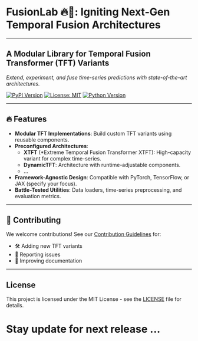 # FusionLab 🔥🧪: Igniting Next-Gen Temporal Fusion Architectures

---

## A Modular Library for Temporal Fusion Transformer (TFT) Variants

*Extend, experiment, and fuse time-series predictions with state-of-the-art architectures.*

[![PyPI Version](https://img.shields.io/pypi/v/fusionlab?color=blue)](https://pypi.org/project/fusionlab/)
[![License: MIT](https://img.shields.io/badge/License-MIT-yellow.svg)](https://opensource.org/licenses/MIT)
[![Python Version](https://img.shields.io/badge/Python-3.8%2B-blue)](https://www.python.org/)

---

## 🔥 Features

- **Modular TFT Implementations**: Build custom TFT variants using reusable components.
- **Preconfigured Architectures**:
  - **XTFT** (*Extreme Temporal Fusion Transformer XTFT): High-capacity variant for complex time-series.
  - **DynamicTFT**: Architecture with runtime-adjustable components.
  - ...
- **Framework-Agnostic Design**: Compatible with PyTorch, TensorFlow, or JAX (specify your focus).
- **Battle-Tested Utilities**: Data loaders, time-series preprocessing, and evaluation metrics.

---

## 🤝 Contributing

We welcome contributions! See our [Contribution Guidelines](CONTRIBUTING.md) for:
- 🛠️ Adding new TFT variants
- 🐛 Reporting issues
- 📖 Improving documentation

---

## License

This project is licensed under the MIT License - see the [LICENSE](LICENSE) file for details.

# Stay update for next release ...
